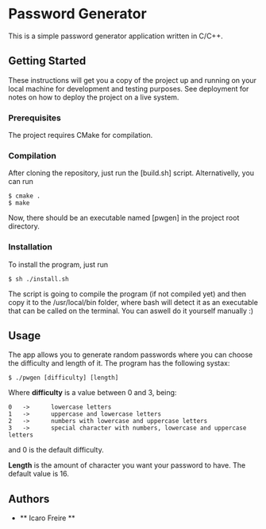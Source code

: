 # Password Generator

This is a simple password generator application written in C/C++.

## Getting Started

These instructions will get you a copy of the project up and running on your local machine for development and testing purposes. See deployment for notes on how to deploy the project on a live system.

### Prerequisites

The project requires CMake for compilation.

### Compilation

After cloning the repository, just run the [build.sh] script. Alternativelly, you can run

```
$ cmake .
$ make
```

Now, there should be an executable named [pwgen] in the project root directory.

### Installation

To install the program, just run

```
$ sh ./install.sh
```

The script is going to compile the program (if not compiled yet) and then copy it to the /usr/local/bin folder, where bash will detect it as an executable that can be called on the terminal. You can aswell do it yourself manually :)

## Usage

The app allows you to generate random passwords where you can choose the difficulty and length of it. The program has the following systax:

```
$ ./pwgen [difficulty] [length]
```

Where <strong>difficulty</strong> is a value between 0 and 3, being:

```
0	->		lowercase letters
1	->		uppercase and lowercase letters
2	->		numbers with lowercase and uppercase letters
3	->		special character with numbers, lowercase and uppercase letters
```

and 0 is the default difficulty.

<strong>Length</strong> is the amount of character you want your password to have. The default value is 16.

## Authors

* ** Icaro Freire **
